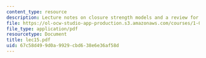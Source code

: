 ```yaml
---
content_type: resource
description: Lecture notes on closure strength models and a review for a quiz.
file: https://ol-ocw-studio-app-production.s3.amazonaws.com/courses/1-050-engineering-mechanics-i-fall-2007/67c58d499d0a9929cbd638e6e36af58d_lec15.pdf
file_type: application/pdf
resourcetype: Document
title: lec15.pdf
uid: 67c58d49-9d0a-9929-cbd6-38e6e36af58d
---
```

